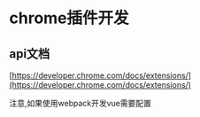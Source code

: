 # chrome插件开发

## api文档

[https://developer.chrome.com/docs/extensions/](https://developer.chrome.com/docs/extensions/)

注意,如果使用webpack开发vue需要配置
